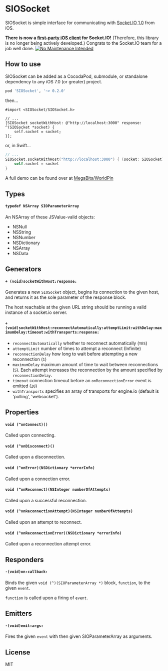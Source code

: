 
# SIOSocket

SIOSocket is simple interface for communicating with [Socket.IO 1.0](http://socket.io) from iOS.

__There is now a [first-party iOS client](http://socket.io/blog/socket-io-on-ios/) for Socket.IO!__ (Therefore, this library is no longer being actively developed.) Congrats to the Socket.IO team for a job well done.
[![No Maintenance Intended](http://unmaintained.tech/badge.svg)](http://unmaintained.tech/)


## How to use

SIOSocket can be added as a CocodaPod, submodule, or standalone dependency to any iOS 7.0 (or greater) project.

```ruby
pod 'SIOSocket', '~> 0.2.0'
```

then...

```objc
#import <SIOSocket/SIOSocket.h>

// ...
[SIOSocket socketWithHost: @"http://localhost:3000" response: ^(SIOSocket *socket) {
    self.socket = socket;
}];
```

or, in Swift...

```swift
// ...
SIOSocket.socketWithHost("http://localhost:3000") { (socket: SIOSocket) in
    self.socket = socket
}
```

A full demo can be found over at [MegaBits/WorldPin](https://github.com/MegaBits/WorldPin)

## Types

#### `typedef NSArray SIOParameterArray`

An NSArray of these JSValue-valid objects:

- NSNull       
- NSString      
- NSNumber      
- NSDictionary    
- NSArray       
- NSData

## Generators

#### `+ (void)socketWithHost:response:`

Generates a new `SIOSocket` object, begins its connection to the given host, and returns it as the sole parameter of the response block.

The host reachable at the given URL string should be running a valid instance of a socket.io server.

#### `+ (void)socketWithHost:reconnectAutomatically:attemptLimit:withDelay:maximumDelay:timeout:withTransports:response:`

- `reconnectAutomatically` whether to reconnect automatically (`YES`)
- `attemptLimit` number of times to attempt a reconnect (Infinite)
- `reconnectionDelay` how long to wait before attempting a new
reconnection (`1`)
- `maximumDelay` maximum amount of time to wait between
reconnections (`5`). Each attempt increases the reconnection by
the amount specified by `reconnectionDelay`.
- `timeout` connection timeout before an `onReconnectionError` event is emitted (`20`)
- `withTransports` specifies an array of transports for engine.io (default is 'polling', 'websocket').

## Properties

#### `void (^onConnect)()`

Called upon connecting.

#### `void (^onDisconnect)()`

Called upon a disconnection.

#### `void (^onError)(NSDictionary *errorInfo)`

Called upon a connection error.

#### `void (^onReconnect)(NSInteger numberOfAttempts)`

Called upon a successful reconnection.

#### `void (^onReconnectionAttempt)(NSInteger numberOfAttempts)`

Called upon an attempt to reconnect.

#### `void (^onReconnectionError)(NSDictionary *errorInfo)`

Called upon a reconnection attempt error.

## Responders

#### `-(void)on:callback:`

Binds the given `void (^)(SIOParameterArray *)` block, `function`, to the given `event`.

`function` is called upon a firing of `event`.

## Emitters

#### `-(void)emit:args:`

Fires the given `event` with then given SIOParameterArray as arguments.

## License

MIT

